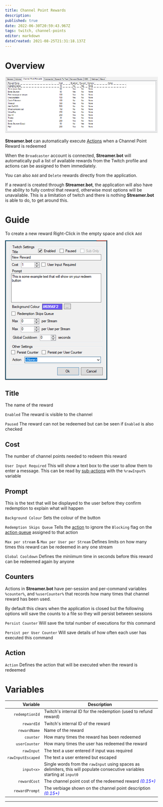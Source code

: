 ```yaml
---
title: Channel Point Rewards
description: 
published: true
date: 2022-06-30T20:59:43.967Z
tags: twitch, channel-points
editor: markdown
dateCreated: 2021-08-25T21:31:18.137Z
---
```


# Overview

![Channel Point Rewards](/119644643-00af2100-be15-11eb-87c8-a271f08e41b8.png)

**Streamer.bot** can automatically execute [Actions](/Actions) when a Channel Point Reward is redeemed

When the `Broadcaster` account is connected, **Streamer.bot** will automatically pull a list of available rewards from the Twitch profile and actions can be assigned to them immediately. 

You can also `Add` and `Delete` rewards directly from the application. 

If a reward is created through **Streamer.bot**, the application will also have the ability to fully control that reward, otherwise most options will be unavailable.  This is a limitation of twitch and there is nothing **Streamer.bot** is able to do, to get around this.

# Guide

To create a new reward Right-Click in the empty space and click `Add`

![New Channel Point Reward](/119646229-d4949f80-be16-11eb-806f-8dca85bdce45.png)

## Title

The name of the reward

`Enabled` The reward is visible to the channel

`Paused` The reward can not be redeemed but can be seen if `Enabled` is also checked

## Cost

The number of channel points needed to redeem this reward

`User Input Required` This will show a text box to the user to allow them to enter a message. This can be read by [sub-actions](/Sub-Actions#main) with the `%rawInput%` variable

## Prompt

This is the text that will be displayed to the user before they confirm redemption to explain what will happen

`Background Colour` Sets the colour of the button

`Redemption Skips Queue` Tells the [action](/Actions) to ignore the `Blocking` flag on the [action queue](/Settings/General#action-queues) assigned to that action

`Max per stream` & `Max per User per Stream` Defines limits on how many times this reward can be redeemed in any one stream

`Global Cooldown` Defines the miniimum time in seconds before this reward can be redeemed again by anyone

## Counters

Actions in **Streamer.bot** have per-session and per-command variables `%counter%`, and `%userCounter%` that records how many times that channel reward has been used. 

By default this clears when the application is closed but the following options will save the counts to a file so they will persist between sessions

`Persist Counter` Will save the total number of executions for this command

`Persist per User Counter` Will save details of how often each user has executed this command

## Action

`Action` Defines the action that will be executed when the reward is redeemed

# Variables

Variable | Description
---------:|------------
`redemptionId` | Twitch's internal ID for the redemption (used to refund reward)
`rewardId` | Twitch's internal ID of the reward
`rewardName` | Name of the reward
`counter` | How many times the reward has been redeemed
`userCounter` | How many times the user has redeemed the reward
`rawInput` | The text a user entered if input was required
`rawInputEscaped` | The text a user entered but escaped
`input<x>` | Single words from the `rawInput` using spaces as delimiters, this will populate consecutive variables starting at `input0` 
`rewardCost` | The channel point cost of the redeemed reward <span style="color:blue">*(0.15+)*</span>
`rewardPrompt` | The verbiage shown on the channel point description <span style="color:blue">*(0.15+)*</span>
***
